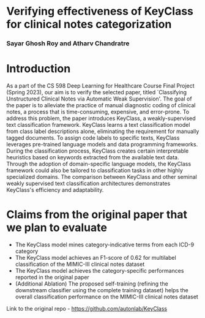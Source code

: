 # Verifying effectiveness of KeyClass for clinical notes categorization
### Sayar Ghosh Roy and Atharv Chandratre

# Introduction
As a part of the CS 598 Deep Learning for Healthcare Course Final Project (Spring 2023), our aim is to verify the selected paper, titled `Classifying Unstructured Clinical Notes via Automatic Weak Supervision'. The goal of the paper is to alleviate the practice of manual diagnostic coding of clinical notes, a process that is time-consuming, expensive, and error-prone. To address this problem, the paper introduces KeyClass, a weakly-supervised text classification framework. KeyClass learns a text classification model from class label descriptions alone, eliminating the requirement for manually tagged documents. To assign code labels to specific texts, KeyClass leverages pre-trained language models and data programming frameworks. During the classification process, KeyClass creates certain interpretable heuristics based on keywords extracted from the available text data. Through the adoption of domain-specific language models, the KeyClass framework could also be tailored to classification tasks in other highly specialized domains. The comparison between KeyClass and other seminal weakly supervised text classification architectures demonstrates KeyClass's efficiency and adaptability.

# Claims from the original paper that we plan to evaluate
- The KeyClass model mines category-indicative terms from each ICD-9 category
- The KeyClass model achieves an F1-score of 0.62 for multilabel classification of the MIMIC-III clinical notes dataset
- The KeyClass model achieves the category-specific performances reported in the original paper
- (Additional Ablation) The proposed self-training (refining the downstream classifier using the complete training dataset) helps the overall classification performance on the MIMIC-III clinical notes dataset


Link to the original repo - https://github.com/autonlab/KeyClass
